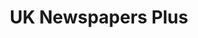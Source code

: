 ---
# You don't need to edit this file, it's empty on purpose.
# Edit theme's home layout instead if you wanna make some changes
# See: https://jekyllrb.com/docs/themes/#overriding-theme-defaults
layout: default
title: UK Newspapers Plus
headline: All the best UK newspapers plus dozens of US newspapers in one app!
header_image: "img/uk/page-1.png"
feature_image: "img/uk/page-2.png"

---